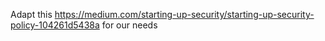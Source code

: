 Adapt this https://medium.com/starting-up-security/starting-up-security-policy-104261d5438a for our needs
